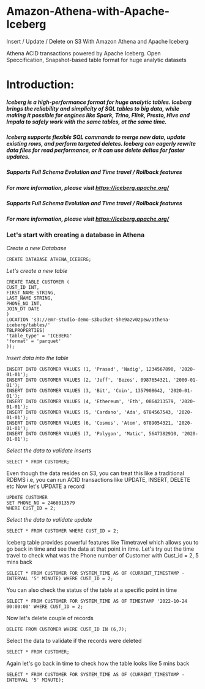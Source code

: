 # Amazon-Athena-with-Apache-Iceberg
Insert / Update / Delete on S3 With Amazon Athena and Apache Iceberg

Athena ACID transactions powered by Apache Iceberg. Open Speccification, Snapshot-based table format for huge analytic datasets


# Introduction:
##### Iceberg is a high-performance format for huge analytic tables. Iceberg brings the reliability and simplicity of SQL tables to big data, while making it possible for engines like Spark, Trino, Flink, Presto, Hive and Impala to safely work with the same tables, at the same time. 
##### Iceberg supports flexible SQL commands to merge new data, update existing rows, and perform targeted deletes. Iceberg can eagerly rewrite data files for read performance, or it can use delete deltas for faster updates.
##### Supports Full Schema Evolution and Time travel / Rollback features
##### For more information, please visit https://iceberg.apache.org/ 
##### Supports Full Schema Evolution and Time travel / Rollback features
##### For more information, please visit https://iceberg.apache.org/

### Let's start with creating a database in Athena

*Create a new Database*

    CREATE DATABASE ATHENA_ICEBERG;

*Let's create a new table*

    CREATE TABLE CUSTOMER (
    CUST_ID INT,
    FIRST_NAME STRING,
    LAST_NAME STRING,
    PHONE_NO INT,
    JOIN_DT DATE
    )
    LOCATION 's3://emr-studio-demo-s3bucket-5he9azv0zpew/athena-iceberg/tables/'
    TBLPROPERTIES(
    'table_type' = 'ICEBERG'
    'format' = 'parquet'
    ));

*Insert data into the table*
    
    INSERT INTO CUSTOMER VALUES (1, 'Prasad', 'Nadig', 1234567890, '2020-01-01');
    INSERT INTO CUSTOMER VALUES (2, 'Jeff', 'Bezos', 0987654321, '2000-01-01');
    INSERT INTO CUSTOMER VALUES (3, 'Bit', 'Coin', 1357908642, '2020-01-01');
    INSERT INTO CUSTOMER VALUES (4, 'Ethereum', 'Eth', 0864213579, '2020-01-01');
    INSERT INTO CUSTOMER VALUES (5, 'Cardano', 'Ada', 6784567543, '2020-01-01');
    INSERT INTO CUSTOMER VALUES (6, 'Cosmos', 'Atom', 6789054321, '2020-01-01');
    INSERT INTO CUSTOMER VALUES (7, 'Polygon', 'Matic', 5647382910, '2020-01-01');

*Select the data to validate inserts*
    
    SELECT * FROM CUSTOMER;

Even though the data resides on S3, you can treat this like a traditional RDBMS i.e, you can run ACID transactions like UPDATE, INSERT, DELETE etc
Now let's UPDATE a record
    
    UPDATE CUSTOMER
    SET PHONE_NO = 2468013579
    WHERE CUST_ID = 2;

*Select the data to validate update*
    
    SELECT * FROM CUSTOMER WHERE CUST_ID = 2;

Iceberg table provides powerful features like Timetravel which allows you to go back in time and see the data at that point in itme.
Let's try out the time travel to check what was the Phone number of Customer with Cust_id = 2, 5 mins back <br>
    
    SELECT * FROM CUSTOMER FOR SYSTEM_TIME AS OF (CURRENT_TIMESTAMP - INTERVAL '5' MINUTE) WHERE CUST_ID = 2;


You can also check the status of the table at a specific point in time

    SELECT * FROM CUSTOMER FOR SYSTEM_TIME AS OF TIMESTAMP '2022-10-24 00:00:00' WHERE CUST_ID = 2;

Now let's delete couple of records

    DELETE FROM CUSTOMER WHERE CUST_ID IN (6,7);

Select the data to validate if the records were deleted

    SELECT * FROM CUSTOMER;

Again let's go back in time to check how the table looks like 5 mins back

    SELECT * FROM CUSTOMER FOR SYSTEM_TIME AS OF (CURRENT_TIMESTAMP - INTERVAL '5' MINUTE);

